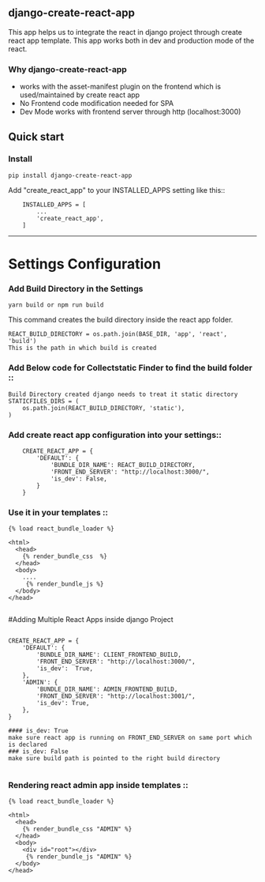 django-create-react-app
----------------------
This app helps us to integrate the react in django project through create react app template. This app works both in dev and production mode of the react. 


### Why django-create-react-app 
* works with the asset-manifest plugin on the frontend which is used/maintained by create react app 
* No Frontend code modification needed for SPA 
* Dev Mode works with frontend server through http (localhost:3000) 


Quick start
-----------

### Install 

```
pip install django-create-react-app

```



Add "create_react_app" to your INSTALLED_APPS setting like this::

```
    INSTALLED_APPS = [
        ...
        'create_react_app',
    ]

```

---

# Settings Configuration

### Add Build Directory in the Settings

```
yarn build or npm run build

```
This command creates the build directory inside the react app folder.

```
REACT_BUILD_DIRECTORY = os.path.join(BASE_DIR, 'app', 'react', 'build')
This is the path in which build is created

```

### Add Below code for Collectstatic Finder to find the build folder ::
```
Build Directory created django needs to treat it static directory
STATICFILES_DIRS = (
    os.path.join(REACT_BUILD_DIRECTORY, 'static'),
)
```



### Add create react app configuration into your settings::


```
    CREATE_REACT_APP = {
        'DEFAULT': {
            'BUNDLE_DIR_NAME': REACT_BUILD_DIRECTORY,  
            'FRONT_END_SERVER': "http://localhost:3000/",
            'is_dev': False,
        }
    }
```


### Use it in your templates ::
```
{% load react_bundle_loader %}

<html>
  <head>
    {% render_bundle_css  %}
  </head>
  <body>
    ....
     {% render_bundle_js %}
  </body>
</head>
    
```


#Adding Multiple React Apps inside django Project

```

CREATE_REACT_APP = {
    'DEFAULT': {
        'BUNDLE_DIR_NAME': CLIENT_FRONTEND_BUILD,
        'FRONT_END_SERVER': "http://localhost:3000/",
        'is_dev':  True,
    },
    'ADMIN': {
        'BUNDLE_DIR_NAME': ADMIN_FRONTEND_BUILD,
        'FRONT_END_SERVER': "http://localhost:3001/",
        'is_dev': True,
    },
}

#### is_dev: True 
make sure react app is running on FRONT_END_SERVER on same port which is declared 
### is_dev: False
make sure build path is pointed to the right build directory 


```

### Rendering react admin app inside templates :: 
```
{% load react_bundle_loader %}

<html>
  <head>
    {% render_bundle_css "ADMIN" %}
  </head>
  <body>
    <div id="root"></div>
     {% render_bundle_js "ADMIN" %}
  </body>
</head>
    
```
